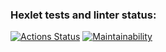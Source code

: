 ### Hexlet tests and linter status:
[![Actions Status](https://github.com/blednovski/frontend-project-lvl1/workflows/hexlet-check/badge.svg)](https://github.com/blednovski/frontend-project-lvl1/actions)
[![Maintainability](https://api.codeclimate.com/v1/badges/a99a88d28ad37a79dbf6/maintainability)](https://codeclimate.com/github/codeclimate/codeclimate/maintainability)
